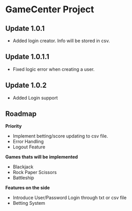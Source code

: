 # ****GameCenter Project****

## Update 1.0.1

- Added login creator. Info will be stored in csv. 

## Update 1.0.1.1

- Fixed logic error when creating a user.

## Update 1.0.2

- Added Login support

## **Roadmap**

**Priority**

- Implement betting/score updating to csv file. 
- Error Handling
- Logout Feature

**Games thats will be implemented**
- Blackjack 
- Rock Paper Scissors 
- Battleship

**Features on the side** 
- Introduce User/Password Login through txt or csv file  
- Betting System
